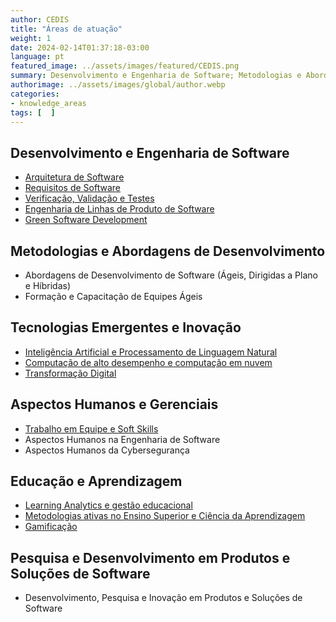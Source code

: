 ```yaml
---
author: CEDIS
title: "Áreas de atuação"
weight: 1
date: 2024-02-14T01:37:18-03:00
language: pt
featured_image: ../assets/images/featured/CEDIS.png
summary: Desenvolvimento e Engenharia de Software; Metodologias e Abordagens de Desenvolvimento; Tecnologias Emergentes e Inovação; Aspectos Humanos e Gerenciais; Educação e Aprendizagem; Pesquisa e Desenvolvimento em Produtos e Soluções de Software. Conheça mais.
authorimage: ../assets/images/global/author.webp
categories:
- knowledge_areas
tags: [  ]
---
```

## Desenvolvimento e Engenharia de Software
- [Arquitetura de Software](/areas/software_architecture)
- [Requisitos de Software](/areas/software_requirements)
- [Verificação, Validação e Testes](/areas/verival)
- [Engenharia de Linhas de Produto de Software](/areas/software_products)
- [Green Software Development](/areas/green_software)
## Metodologias e Abordagens de Desenvolvimento
- Abordagens de Desenvolvimento de Software (Ágeis, Dirigidas a Plano e Híbridas)
- Formação e Capacitação de Equipes Ágeis
## Tecnologias Emergentes e Inovação
- [Inteligência Artificial e Processamento de Linguagem Natural](/areas/ai_pln)
- [Computação de alto desempenho e computação em nuvem](/areas/hpc)
- [Transformação Digital](/areas/transformation)
## Aspectos Humanos e Gerenciais
- [Trabalho em Equipe e Soft Skills](/areas/soft_skills)
- Aspectos Humanos na Engenharia de Software
- Aspectos Humanos da Cybersegurança
## Educação e Aprendizagem
- [Learning Analytics e gestão educacional](/areas/learning_analytics/)
- [Metodologias ativas no Ensino Superior e Ciência da Aprendizagem](/areas/active_learning)
- [Gamificação](/areas/gamification/)
## Pesquisa e Desenvolvimento em Produtos e Soluções de Software
- Desenvolvimento, Pesquisa e Inovação em Produtos e Soluções de Software